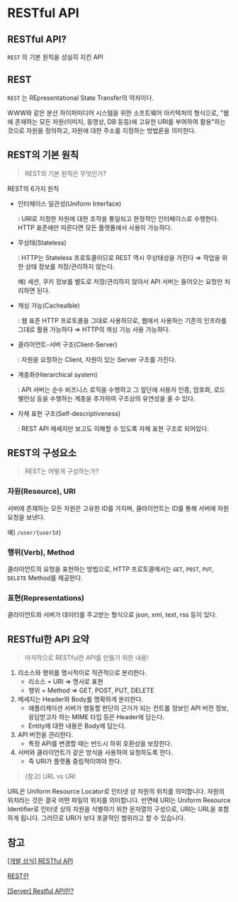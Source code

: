 # RESTful API

## RESTful API?

`REST` 의 기본 원칙을 성실히 지킨 API

## REST

`REST` 는 REpresentational State Transfer의 약자이다. 

WWW와 같은 분산 하이퍼미디어 시스템을 위한 소프트웨어 아키텍처의 형식으로, "웹에 존재하는 모든 자원(이미지, 동영상, DB 등등)에 고유한 URI를 부여하여 활용"하는 것으로 자원을 정의하고, 자원에 대한 주소를 지정하는 방법론을 의미한다.

## REST의 기본 원칙

> REST의 기본 원칙은 무엇인가?

REST의 6가지 원칙

- 인터체이스 일관성(Uniform Interface)

    : URI로 지정한 자원에 대한 조작을 통일되고 한정적인 인터페이스로 수행한다. HTTP 표준에만 따른다면 모든 플랫폼에서 사용이 가능하다.

- 무상태(Stateless)

    : HTTP는 Stateless 프로토콜이므로 REST 역시 무상태성을 가진다 ⇒ 작업을 위한 상태 정보를 저장/관리하지 않는다.

    예) 세션, 쿠키 정보를 별도로 저장/관리하지 않아서 API 서버는 들어오는 요청만 처리하면 된다.

- 캐싱 가능(Cachealble)

    : 웹 표준 HTTP 프로토콜을 그대로 사용하므로, 웹에서 사용하는 기존의 인프라를 그대로 활용 가능하다 ⇒ HTTP의 캐싱 기능 사용 가능하다.

- 클라이언트-서버 구조(Client-Server)

    : 자원을 요청하는 Client, 자원이 있는 Server 구조를 가진다.

- 계층화(Hierarchical system)

    : API 서버는 순수 비즈니스 로직을 수행하고 그 앞단에 사용자 인증, 암호화, 로드 밸런싱 등을 수행하는 계층을 추가하여 구조상의 유연성을 줄 수 있다.

- 자체 표현 구조(Self-descriptiveness)

    : REST API 메세지만 보고도 이해할 수 있도록 자체 표현 구조로 되어있다.

## REST의 구성요소

> REST는 어떻게 구성하는가?

### 자원(Resource), URI

서버에 존재하는 모든 자원은 고유한 ID를 가지며, 클라이언트는 ID를 통해  서버에 자원 요청을 보낸다. 

예) `/user/{userId}`

### 행위(Verb), Method

클라이언트의 요청을 표현하는 방법으로, HTTP 프로토콜에서는 `GET`,  `POST`, `PUT`, `DELETE` Method를 제공한다.

### 표현(Representations)

클라이언트와 서버가 데이터를 주고받는 형식으로 json, xml, text, rss 등이 있다.

## RESTful한 API 요약

> 마지막으로 RESTful한 API를 만들기 위한 내용!

1. 리소스와 행위를 명시적이로 직관적으로 분리한다.
    - 리소스 = URI ⇒ 명사로 표현
    - 행위 = Method ⇒ GET, POST, PUT, DELETE
2. 메세지는 Header와 Body를 명확하게 분리한다.
    - 애플리케이션 서버가 행동할 판단의 근거가 되는 컨트롤 정보인 API 버전 정보, 응담받고자 하는 MIME 타입 등은 Header에 담는다.
    - Entity에 대한 내용은 Body에 담는다.
3. API 버전을 관리한다.
    - 특정 API를 변경할 때는 반드시 하위 호환성을 보장한다.
4. 서버와 클라이언트가 같은 방식을 사용하여 요청하도록 한다.
    - 즉 URI가 플랫폼 중립적이여야 한다.

> (참고) URL vs URI

URL은 Uniform Resource Locator로 인터넷 상 자원의 위치를 의미합니다. 자원의 위치라는 것은 결국 어떤 파일의 위치를 의미합니다. 반면에 URI는 Uniform Resource Identifier로 인터넷 상의 자원을 식별하기 위한 문자열의 구성으로, URI는 URL을 포함하게 됩니다. 그러므로 URI가 보다 포괄적인 범위라고 할 수 있습니다.

## 참고

[[개발 상식] RESTful API](https://mizzo-dev.tistory.com/entry/RESTfulAPI)

[REST란](https://medium.com/@hckcksrl/rest%EB%9E%80-c602c3324196)

[[Server] Restful API란?](https://mangkyu.tistory.com/46)